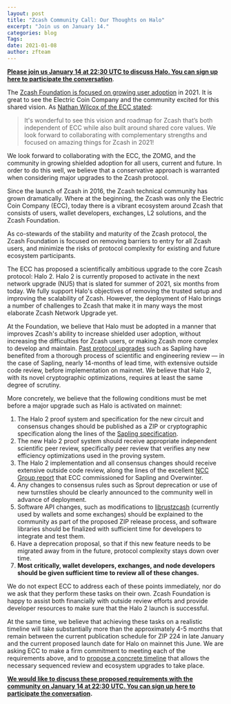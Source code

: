 ```yaml
---
layout: post
title: "Zcash Community Call: Our Thoughts on Halo"
excerpt: "Join us on January 14."
categories: blog
Tags: 
date: 2021-01-08
author: zfteam
---
```


**[Please join us January 14 at 22:30 UTC to discuss Halo. You can sign up here to participate the conversation](https://docs.google.com/forms/d/1ESj4pz3ZvaH9nHbxZOygKXZS8-Gf8hXkwseODef8Vsg/edit#responses)**.

The [Zcash Foundation is focused on growing user adoption](https://www.zfnd.org/blog/the-zcash-foundation-would-like-to-grow-user-adoption/) in 2021. It is great to see the Electric Coin Company and the community excited for this shared vision. As [Nathan Wilcox of the ECC stated](https://twitter.com/least_nathan/status/1337162728562065408):

> It's wonderful to see this vision and roadmap for Zcash that’s both independent of ECC while also built around shared core values. We look forward to collaborating with complementary strengths and focused on amazing things for Zcash in 2021!


We look forward to collaborating with the ECC, the ZOMG, and the community in growing shielded adoption for all users, current and future. In order to do this well, we believe that a conservative approach is warranted when considering major upgrades to the Zcash protocol.

Since the launch of Zcash in 2016, the Zcash technical community has grown dramatically. Where at the beginning, the Zcash was only the Electric Coin Company (ECC), today there is a vibrant ecosystem around Zcash that consists of users, wallet developers, exchanges, L2 solutions, and the Zcash Foundation. 

As co-stewards of the stability and maturity of the Zcash protocol, the Zcash Foundation is focused on removing barriers to entry for all Zcash users, and minimize the risks of protocol complexity for existing and future ecosystem participants.

The ECC has proposed a scientifically ambitious upgrade to the core Zcash protocol: Halo 2. Halo 2 is currently proposed to activate in the next network upgrade (NU5) that is slated for summer of 2021, six months from today. We fully support Halo's objectives of removing the trusted setup and improving the scalability of Zcash. However, the deployment of Halo brings a number of challenges to Zcash that make it in many ways the most elaborate Zcash Network Upgrade yet. 

At the Foundation, we believe that Halo must be adopted in a manner that improves Zcash's ability to increase shielded user adoption, without increasing  the difficulties for Zcash users, or making Zcash more complex to develop and maintain. [Past protocol upgrades](https://docs.google.com/drawings/d/1WAvIkVBv_fC4L4wDoAJaMTYVh3dJbwhR5YuP5HgOjFw/edit) such as Sapling have benefited from a thorough process of scientific and engineering review — in the case of Sapling, nearly 14-months of lead time, with extensive outside code review, before implementation on mainnet. We believe that Halo 2, with its novel cryptographic optimizations, requires at least the same degree of scrutiny.

More concretely, we believe that the following conditions must be met before a major upgrade such as Halo is activated on mainnet:

1. The Halo 2 proof system and specification for the new circuit and consensus changes should be published as a ZIP or cryptographic specification along the lines of the [Sapling specification](https://github.com/zcash/zips/blob/master/protocol/sapling.pdf).
2. The new Halo 2 proof system should receive appropriate independent scientific peer review, specifically peer review that verifies any new efficiency optimizations used in the proving system.
3. The Halo 2 implementation and all consensus changes should receive extensive outside code review, along the lines of the excellent [NCC Group report](https://research.nccgroup.com/wp-content/uploads/2020/07/NCC_Group_Zcash2018_Public_Report_2019-01-30_v1.3.pdf) that ECC commissioned for Sapling and Overwinter. 
4. Any changes to consensus rules such as Sprout deprecation or use of new turnstiles should be clearly announced to the community well in advance of deployment.
5. Software API changes, such as modifications to [librustzcash](https://github.com/zcash/librustzcash) (currently used by wallets and some exchanges) should be explained to the community as part of the proposed ZIP release process, and software libraries should be finalized with sufficient time for developers to integrate and test them.
6. Have a deprecation proposal, so that if this new feature needs to be migrated away from in the future, protocol complexity stays down over time.
7. **Most critically, wallet developers, exchanges, and node developers should be given sufficient time to review all of these changes.**

We do not expect ECC to address each of these points immediately, nor do we ask that they perform these tasks on their own. Zcash Foundation is happy to assist both financially with outside review efforts and provide developer resources to make sure that the Halo 2 launch is successful.

At the same time, we believe that achieving these tasks on a realistic timeline will take substantially more than the approximately 4-5 months that remain between the current publication schedule for ZIP 224 in late January and the current proposed launch date for Halo on mainnet this June. We are asking ECC to make a firm commitment to meeting each of the requirements above, and to [propose a concrete timeline](https://docs.google.com/drawings/d/1WAvIkVBv_fC4L4wDoAJaMTYVh3dJbwhR5YuP5HgOjFw/edit) that allows the necessary sequenced review and ecosystem upgrades to take place.

**[We would like to discuss these proposed requirements with the community on January 14 at 22:30 UTC. You can sign up here to participate the conversation](https://docs.google.com/forms/d/1ESj4pz3ZvaH9nHbxZOygKXZS8-Gf8hXkwseODef8Vsg/edit#responses).**



